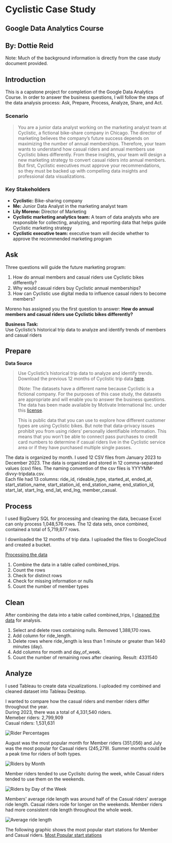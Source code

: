 # Cyclistic Case Study
## Google Data Analytics Course
## By: Dottie Reid

Note: Much of the background information is directly from the case study document provided. 

## Introduction
This is a capstone project for completion of the Google Data Analytics Course. In order to answer the business questions, I will follow the steps of the data analysis process: Ask, Prepare, Process, Analyze, Share, and Act.

### Scenario
> You are a junior data analyst working on the marketing analyst team at Cyclistic, a fictional bike-share company in Chicago. The director of marketing believes the company’s future success depends on maximizing the number of annual memberships. Therefore, your team wants to understand how casual riders and annual members use Cyclistic bikes differently. From these insights, your team will design a new marketing strategy to convert casual riders into annual members. But first, Cyclistic executives must approve your recommendations, so they must be backed up with compelling data insights and professional data visualizations. 

### Key Stakeholders 
* **Cyclistic:** Bike-sharing company   
* **Me:** Junior Data Analyst in the marketing analyst team   
* **Lily Moreno:** Director of Marketing   
* **Cyclistic marketing analytics team:** A team of data analysts who are responsible for collecting, analyzing, and reporting data that helps guide Cyclistic marketing strategy   
* **Cyclistic executive team:** executive team will decide whether to approve the recommended marketing program   

## Ask
Three questions will guide the future marketing program: 
1. How do annual members and casual riders use Cyclistic bikes differently?
2. Why would casual riders buy Cyclistic annual memberships? 
3. How can Cyclistic use digital media to influence casual riders to become members?

Moreno has assigned you the first question to answer: **How do annual members and casual riders use Cyclistic bikes differently?**

**Business Task:**   
Use Cyclistic’s historical trip data to analyze and identify trends of members and casual riders

## Prepare
**Data Source**   
> Use Cyclistic’s historical trip data to analyze and identify trends. Download the previous 12 months of Cyclistic trip data [here](https://divvy-tripdata.s3.amazonaws.com/index.html).
> 
> (Note: The datasets have a different name because Cyclistic is a fictional company. For the purposes of this case study, the datasets are appropriate and will enable you to answer the business questions. The data has been made available by Motivate International Inc. under this [license](https://divvybikes.com/data-license-agreement).
> 
> This is public data that you can use to explore how different customer types are using Cyclistic bikes. But note that data-privacy issues prohibit you from using riders’ personally identifiable information. This means that you won’t be able to connect pass purchases to credit card numbers to determine if casual riders live in the Cyclistic service area or if they have purchased multiple single passes. 

The data is organized by month. I used 12 CSV files from January 2023 to December 2023. The data is organized and stored in 12 comma-separated values (csv) files. The naming convention of the csv files is YYYYMM-divvy-tripdata.csv.   
Each file had 13 columns: ride_id, rideable_type, started_at, ended_at, start_station_name, start_station_id, end_station_name, end_station_id, start_lat, start_lng, end_lat, end_lng, member_casual.

## Process
I used BigQuery SQL for processing and cleaning the data, becuase Excel can only process 1,048,576 rows. The 12 data sets, once combined, contained a total of 5,719,877 rows.   

I downloaded the 12 months of trip data. I uploaded the files to GoogleCloud and created a bucket.

[Processing the data](https://github.com/drreid1/DReid/blob/8fa50b904e745338b0c50a7855f42629b6ce429e/Process%20the%20data.ipynb)  
1. Combine the data in a table called combined_trips.
2. Count the rows
3. Check for distinct rows
4. Check for missing information or nulls
5. Count the number of member types

## Clean
After combining the data into a table called combined_trips, I [cleaned the data](https://github.com/drreid1/DReid/blob/8fa50b904e745338b0c50a7855f42629b6ce429e/Process%20the%20data.ipynb) for analysis.
1. Select and delete rows containing nulls. Removed 1,388,170 rows.
2. Add column for ride_length.
3. Delete rows where ride_length is less than 1 minute or greater than 1440 minutes (day).
4. Add columns for month and day_of_week.
5. Count the number of remaining rows after cleaning.
   Result: 4331540

## Analyze
I used Tableau to create data vizualizations. I uploaded my combined and cleaned dataset into Tableau Desktop. 

I wanted to compare how the casual riders and member riders differ throughout the year.   
During 2023, there was a total of 4,331,540 riders.   
Memeber riders: 2,799,909   
Casual riders: 1,531,631

![Rider Percentages](https://github.com/drreid1/DReid/blob/e330a240a68b70617b54c8f661136c4e821bb139/Sheet%206.png)

August was the most popular month for Member riders (351,056) and July was the most popular for Casual riders (245,279). Summer months could be a peak time for riders of both types. 

![Riders by Month](https://github.com/drreid1/DReid/blob/565c550c4ec1235a253769e8952c956f2ba4ffc4/Sheet%201.png)

Member riders tended to use Cyclisitc during the week, while Casual riders tended to use them on the weekends.

![Riders by Day of the Week](https://github.com/drreid1/DReid/blob/71af82182424627fa765b30d135f41618def6fac/Sheet%202.png)

Members' average ride length was around half of the Casual riders' average ride length.
Casual riders rode for longer on the weekends. Member riders had more consistent ride length throughout the whole week.

![Average ride length](https://github.com/drreid1/DReid/blob/cd1ce9d154d9a68a6b81781da457af4a6f883dc6/Sheet%203.png)

The following graphic shows the most popular start stations for Member and Casual riders.
[Most Popular start stations](https://github.com/drreid1/DReid/blob/61bbae38309a88a2d3d7a6f9988138c312b4337e/Dashboard%203.png)

